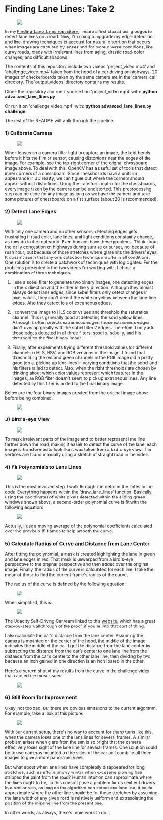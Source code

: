 # Finding Lane Lines: Take 2
<figure>
  <img src="readme_images/example1.png"/>
</figure>
 <p></p> 

In my [Finding_Lane_Lines repository](https://github.com/sathomas2/Finding_Lane_Lines/), I made a first stab at using edges to detect lane lines on a road. Now, I'm going to upgrade my edge-detection and line-drawing techniques to account for natural distortion that occurs when images are captured by lenses and for more diverse conditions, like curvy roads, roads with irrelevant lines from aging, drastic road-color changes, and difficult shadows. 

The contents of this repository include two videos 'project_video.mp4' and 'challenge_video.mp4' taken from the hood of a car driving on highways. 20 images of checkerboards taken by the same camera are in the 'camera_cal' directory. The 'output_videos' directory contains my results. 

Clone the repository and run it yourself on 'project_video.mp4' with: **python advanced_lane_lines.py**

Or run it on 'challenge_video.mp4' with: **python advanced_lane_lines.py challenge**

The rest of the README will walk through the pipeline.

### 1) Calibrate Camera
<figure>
 <img src="readme_images/example2.png"/>
</figure>
 <p></p>
 
When lenses on a camera filter light to capture an image, the light bends before it hits the film or sensor, causing distortions near the edges of the image. For example, see the top-right corner of the orignal chessboard image above. To deal with this, OpenCV has a useful set of tools that detect inner corners of a chessboard. Since chessboards have a uniform appearance in 3D reality, we can figure out where the corners should appear without distortions. Using the transform matrix for the chessboards, every image taken by the camera can be undistorted. This preprocessing step can be done for any image as long as we have the camera and take some pictures of chessboards on a flat surface (about 20 is recommended).

### 2) Detect Lane Edges
<figure>
 <img src="readme_images/example3.png"/>
</figure>
 <p></p>
With only one camera and no other sensors, detecting edges gets frustrating if road color, lane lines, and light conditions constantly change, as they do in the real world. Even humans have these problems. Think about the daily congestion on highways during sunrise or sunset, not because of rush hour, but because of those stretches where glare hits the drivers' eyes. It doesn't seem that any one detection technique works in all conditions. One solution is to create a patchwork of techniques with logic gates. For the problems presented in the two videos I'm working with, I chose a combination of three techniques.

1) I use a sobel filter to generate two binary images, one detecting edges in the x direction and the other in the y direction. Although they almost always detect lane edges, since sobel filters only detect changes in pixel values, they don't detect the white or yellow between the lane-line edges. Also they detect lots of extraneous edges.

2) I convert the image to HLS color values and threshold the saturation channel. This is generally good at detecting the solid yellow lines. Although it often detects extraneous edges, those extraneous edges don't overlap greatly with the sobel filters' edges. Therefore, I only add those edges detected in all three filters, sobel x, sobel y, and hls threshold, to the final binary image.

3) Finally, after experiments trying different threshold values for different channels in HLS, HSV, and RGB versions of the image, I found that thresholding the red and green channels in the RGB image did a pretty good job at picking up lane lines in varying conditions that the sobel and hls filters failed to detect. Also, when the right thresholds are chosen by thinking about which color values represent which features in the images, an RGB filter doesn't seem to pick up extraneous lines. Any line detected by this filter is added to the final binary image.

Below are the four binary images created from the original image above before being combined.
<figure>
 <img src="readme_images/example4.png"/>
</figure>
 <p></p>
 
 ### 3) Bird's-eye View
 <figure>
 <img src="readme_images/example5.png"/>
</figure>
 <p></p>
To mask irrelevant parts of the image and to better represent lane line farther down the road, making it easier to detect the curve of the lane, each image is transformed to look like it was taken from a bird's-eye view. The vertices are found manually using a stretch of straight road in the video.

### 4) Fit Polynomials to Lane Lines
 <figure>
 <img src="readme_images/example6.png"/>
</figure>
 <p></p>
This is the most involved step. I walk through it in detail in the notes in the code. Everything happens within the 'draw_lane_lines' function. Basically, using the coordinates of white pixels detected within the sliding green windows shown above, a second-order polynomial curve is fit with the following equation:
 <figure>
 <img src="readme_images/example10.png"/>
</figure>
 <p></p>
Actually, I use a moving average of the polynomial coefficients calculated over the previous 15 frames to help smooth the curve.

 ### 5) Calculate Radius of Curve and Distance from Lane Center
After fitting the polynomial, a mask is created highlighting the lane in green and lane edges in red. That mask is unwarped from a bird's-eye perspective to the original perspective and then added over the original image. Finally, the radius of the curve is calculated for each line. I take the mean of those to find the current frame's radius of the curve. 

The radius of the curve is defined by the following equation:
<figure>
 <img src="readme_images/example9.png"/>
</figure>
 <p></p>
 
 When simplified, this is:
 <figure>
 <img src="readme_images/example8.png"/>
</figure>
 <p></p>
 
The Udacity Self-Driving Car team linked to this [website](https://www.intmath.com/applications-differentiation/8-radius-curvature.php), which has a great step-by-step walkthrough of the proof, if you're into that sort of thing.
 
I also calculate the car's distance from the lane center. Assuming the camera is mounted on the center of the hood, the middle of the image indicates the middle of the car. I get the distance from the lane center by subtracting the distance from the car's center to one lane line from the distance from the car's center to the other lane line, then dividing by two because an inch gained in one direction is an inch lossed in the other.

Here's a screen shot of my results from the curve in the challenge video that caused the most issues:
 <figure>
 <img src="readme_images/example7.png"/>
</figure>
 <p></p>

### 6) Still Room for Improvement
Okay, not too bad. But there are obvious limitations to the current algorithm. For example, take a look at this picture:
 <figure>
 <img src="readme_images/example11.png"/>
</figure>
 <p></p>
With our current setup, there's no way to account for sharp turns like this, when the camera loses one of the lane lines for several frames. A similar problem arises when glare from the sun is so bright that the camera effectively loses sight of the lane line for several frames. One solution could be to use cameras mounted on the sides of the car and combine all three images to give a more panoramic view. 

But what about when lane lines have completely disappeared for long stretches, such as after a snowy winter when excessive plowing has stripped the paint from the road? Human intuition can approximate where the lines ought to be, so this doesn't pose a problem for us sentient drivers. In a similar vein, as long as the algorithm can detect one lane line, it could approximate where the other line should be for these stretches by assuming the lane width of any given road is relatively uniform and extrapolating the position of the missing line from the present one.

In other words, as always, there's more work to do...


